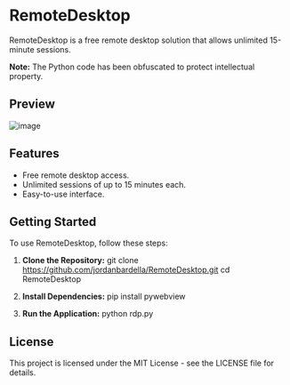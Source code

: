 # RemoteDesktop

RemoteDesktop is a free remote desktop solution that allows unlimited 15-minute sessions.

**Note:** The Python code has been obfuscated to protect intellectual property.

## Preview
![image](https://github.com/user-attachments/assets/0ecf4ae3-1b5c-4a12-954a-4017e2f14ea4)

## Features
- Free remote desktop access.
- Unlimited sessions of up to 15 minutes each.
- Easy-to-use interface.

## Getting Started
To use RemoteDesktop, follow these steps:

1. **Clone the Repository:**
   git clone https://github.com/jordanbardella/RemoteDesktop.git
   cd RemoteDesktop

2. **Install Dependencies:**
   pip install pywebview

3. **Run the Application:**
   python rdp.py
   
<body>
  <h2>License</h2>
  <p>This project is licensed under the MIT License - see the LICENSE file for details.</p>
</body>
